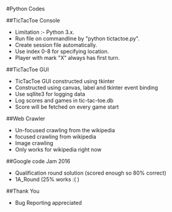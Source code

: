 #Python Codes

##TicTacToe Console

- Limitation :- Python 3.x.
- Run file on commandline by "python tictactoe.py".
- Create session file automatically.
- Use index 0-8 for specifying location.
- Player with mark "X" always has first turn.

##TicTacToe GUI

- TicTacToe GUI constructed using tkinter
- Constructed using canvas, label and tkinter event binding
- Use sqllite3 for logging data
- Log scores and games in tic-tac-toe.db
- Score will be fetched on every game start

##Web Crawler

- Un-focused crawling from the wikipedia
- focused crawling from wikipedia
- Image crawling
- Only works for wikipedia right now

##Google code Jam 2016

- Qualification round solution (scored enough so 80% correct)
- 1A_Round (25% works :( )

##Thank You
- Bug Reporting appreciated
